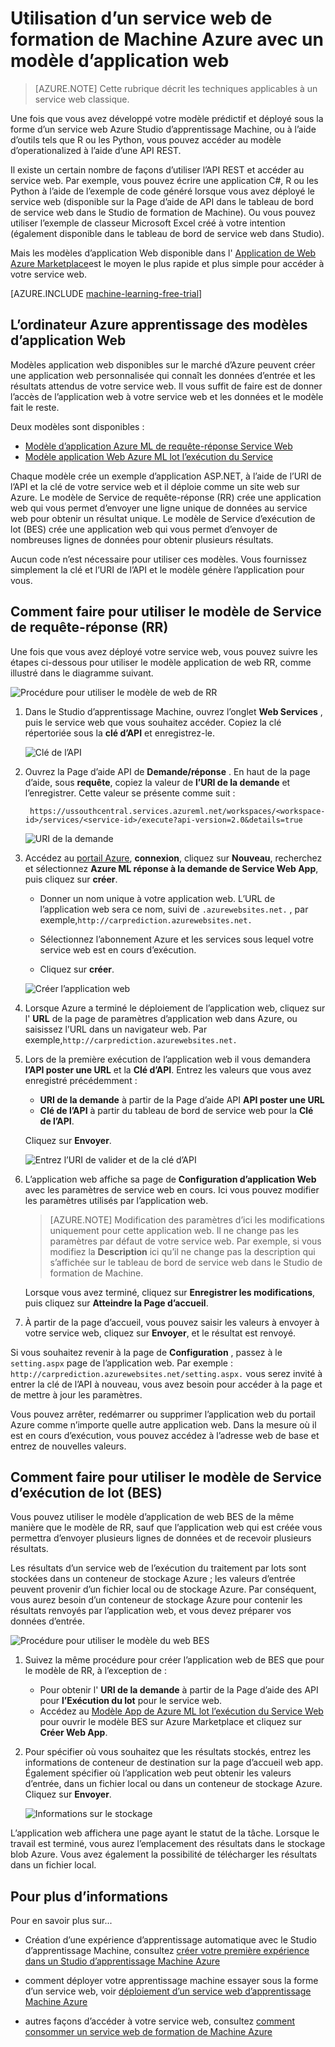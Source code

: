 <properties
    pageTitle="Consommer un service web de formation de la Machine avec un modèle d’application web | Microsoft Azure"
    description="Pour consommer un service web prédictive dans Azure Machine Learning, utilisez un modèle d’application web dans Azure Marketplace."
    keywords="service Web, operationalization, l’API REST, machine d’apprentissage"
    services="machine-learning"
    documentationCenter=""
    authors="garyericson"
    manager="jhubbard"
    editor="cgronlun"/>

<tags
    ms.service="machine-learning"
    ms.workload="data-services"
    ms.tgt_pltfrm="na"
    ms.devlang="na"
    ms.topic="article"
    ms.date="10/10/2016"
    ms.author="garye;raymondl"/>

# <a name="consume-an-azure-machine-learning-web-service-with-a-web-app-template"></a>Utilisation d’un service web de formation de Machine Azure avec un modèle d’application web

>[AZURE.NOTE] Cette rubrique décrit les techniques applicables à un service web classique. 

Une fois que vous avez développé votre modèle prédictif et déployé sous la forme d’un service web Azure Studio d’apprentissage Machine, ou à l’aide d’outils tels que R ou les Python, vous pouvez accéder au modèle d’operationalized à l’aide d’une API REST.

Il existe un certain nombre de façons d’utiliser l’API REST et accéder au service web. Par exemple, vous pouvez écrire une application C#, R ou les Python à l’aide de l’exemple de code généré lorsque vous avez déployé le service web (disponible sur la Page d’aide de API dans le tableau de bord de service web dans le Studio de formation de Machine). Ou vous pouvez utiliser l’exemple de classeur Microsoft Excel créé à votre intention (également disponible dans le tableau de bord de service web dans Studio).

Mais les modèles d’application Web disponible dans l' [Application de Web Azure Marketplace](https://azure.microsoft.com/marketplace/web-applications/all/)est le moyen le plus rapide et plus simple pour accéder à votre service web.

[AZURE.INCLUDE [machine-learning-free-trial](../../includes/machine-learning-free-trial.md)]

## <a name="the-azure-machine-learning-web-app-templates"></a>L’ordinateur Azure apprentissage des modèles d’application Web

Modèles application web disponibles sur le marché d’Azure peuvent créer une application web personnalisée qui connaît les données d’entrée et les résultats attendus de votre service web. Il vous suffit de faire est de donner l’accès de l’application web à votre service web et les données et le modèle fait le reste.

Deux modèles sont disponibles :

- [Modèle d’application Azure ML de requête-réponse Service Web](https://azure.microsoft.com/marketplace/partners/microsoft/azuremlaspnettemplateforrrs/)
- [Modèle application Web Azure ML lot l’exécution du Service](https://azure.microsoft.com/marketplace/partners/microsoft/azuremlbeswebapptemplate/)

Chaque modèle crée un exemple d’application ASP.NET, à l’aide de l’URI de l’API et la clé de votre service web et il déploie comme un site web sur Azure. Le modèle de Service de requête-réponse (RR) crée une application web qui vous permet d’envoyer une ligne unique de données au service web pour obtenir un résultat unique. Le modèle de Service d’exécution de lot (BES) crée une application web qui vous permet d’envoyer de nombreuses lignes de données pour obtenir plusieurs résultats.

Aucun code n’est nécessaire pour utiliser ces modèles. Vous fournissez simplement la clé et l’URI de l’API et le modèle génère l’application pour vous.

## <a name="how-to-use-the-request-response-service-rrs-template"></a>Comment faire pour utiliser le modèle de Service de requête-réponse (RR)

Une fois que vous avez déployé votre service web, vous pouvez suivre les étapes ci-dessous pour utiliser le modèle application de web RR, comme illustré dans le diagramme suivant.

![Procédure pour utiliser le modèle de web de RR][image1]

1. Dans le Studio d’apprentissage Machine, ouvrez l’onglet **Web Services** , puis le service web que vous souhaitez accéder. Copiez la clé répertoriée sous la **clé d’API** et enregistrez-le.

    ![Clé de l’API][image3]

2. Ouvrez la Page d’aide API de **Demande/réponse** . En haut de la page d’aide, sous **requête**, copiez la valeur de **l’URI de la demande** et l’enregistrer. Cette valeur se présente comme suit :

        https://ussouthcentral.services.azureml.net/workspaces/<workspace-id>/services/<service-id>/execute?api-version=2.0&details=true

    ![URI de la demande][image4]

3. Accédez au [portail Azure](https://portal.azure.com), **connexion**, cliquez sur **Nouveau**, recherchez et sélectionnez **Azure ML réponse à la demande de Service Web App**, puis cliquez sur **créer**. 

    - Donner un nom unique à votre application web. L’URL de l’application web sera ce nom, suivi de `.azurewebsites.net.` , par exemple,`http://carprediction.azurewebsites.net.`

    - Sélectionnez l’abonnement Azure et les services sous lequel votre service web est en cours d’exécution.

    - Cliquez sur **créer**.

    ![Créer l’application web][image5]

4. Lorsque Azure a terminé le déploiement de l’application web, cliquez sur l' **URL** de la page de paramètres d’application web dans Azure, ou saisissez l’URL dans un navigateur web. Par exemple,`http://carprediction.azurewebsites.net.`

5. Lors de la première exécution de l’application web il vous demandera **l’API poster une URL** et la **Clé d’API**.
Entrez les valeurs que vous avez enregistré précédemment :
    - **URI de la demande** à partir de la Page d’aide API **API poster une URL**
    - **Clé de l’API** à partir du tableau de bord de service web pour la **Clé de l’API**.

    Cliquez sur **Envoyer**.

    ![Entrez l’URI de valider et de la clé d’API][image6]

6. L’application web affiche sa page de **Configuration d’application Web** avec les paramètres de service web en cours. Ici vous pouvez modifier les paramètres utilisés par l’application web.

    > [AZURE.NOTE] Modification des paramètres d’ici les modifications uniquement pour cette application web. Il ne change pas les paramètres par défaut de votre service web. Par exemple, si vous modifiez la **Description** ici qu’il ne change pas la description qui s’affichée sur le tableau de bord de service web dans le Studio de formation de Machine.

    Lorsque vous avez terminé, cliquez sur **Enregistrer les modifications**, puis cliquez sur **Atteindre la Page d’accueil**.

7. À partir de la page d’accueil, vous pouvez saisir les valeurs à envoyer à votre service web, cliquez sur **Envoyer**, et le résultat est renvoyé.

Si vous souhaitez revenir à la page de **Configuration** , passez à le `setting.aspx` page de l’application web. Par exemple : `http://carprediction.azurewebsites.net/setting.aspx.` vous serez invité à entrer la clé de l’API à nouveau, vous avez besoin pour accéder à la page et de mettre à jour les paramètres.

Vous pouvez arrêter, redémarrer ou supprimer l’application web du portail Azure comme n’importe quelle autre application web. Dans la mesure où il est en cours d’exécution, vous pouvez accédez à l’adresse web de base et entrez de nouvelles valeurs.

## <a name="how-to-use-the-batch-execution-service-bes-template"></a>Comment faire pour utiliser le modèle de Service d’exécution de lot (BES)

Vous pouvez utiliser le modèle d’application de web BES de la même manière que le modèle de RR, sauf que l’application web qui est créée vous permettra d’envoyer plusieurs lignes de données et de recevoir plusieurs résultats.

Les résultats d’un service web de l’exécution du traitement par lots sont stockées dans un conteneur de stockage Azure ; les valeurs d’entrée peuvent provenir d’un fichier local ou de stockage Azure.
Par conséquent, vous aurez besoin d’un conteneur de stockage Azure pour contenir les résultats renvoyés par l’application web, et vous devez préparer vos données d’entrée.

![Procédure pour utiliser le modèle du web BES][image2]

1. Suivez la même procédure pour créer l’application web de BES que pour le modèle de RR, à l’exception de :
    - Pour obtenir l' **URI de la demande** à partir de la Page d’aide des API pour **l’Exécution du lot** pour le service web.
    - Accédez au [Modèle App de Azure ML lot l’exécution du Service Web](https://azure.microsoft.com/marketplace/partners/microsoft/azuremlbeswebapptemplate/) pour ouvrir le modèle BES sur Azure Marketplace et cliquez sur **Créer Web App**.

2. Pour spécifier où vous souhaitez que les résultats stockés, entrez les informations de conteneur de destination sur la page d’accueil web app. Également spécifier où l’application web peut obtenir les valeurs d’entrée, dans un fichier local ou dans un conteneur de stockage Azure.
Cliquez sur **Envoyer**.

    ![Informations sur le stockage][image7]

L’application web affichera une page ayant le statut de la tâche.
Lorsque le travail est terminé, vous aurez l’emplacement des résultats dans le stockage blob Azure. Vous avez également la possibilité de télécharger les résultats dans un fichier local.

## <a name="for-more-information"></a>Pour plus d’informations

Pour en savoir plus sur...

- Création d’une expérience d’apprentissage automatique avec le Studio d’apprentissage Machine, consultez [créer votre première expérience dans un Studio d’apprentissage Machine Azure](machine-learning-create-experiment.md)

- comment déployer votre apprentissage machine essayer sous la forme d’un service web, voir [déploiement d’un service web d’apprentissage Machine Azure](machine-learning-publish-a-machine-learning-web-service.md)

- autres façons d’accéder à votre service web, consultez [comment consommer un service web de formation de Machine Azure](machine-learning-consume-web-services.md)


[image1]: media\machine-learning-consume-web-service-with-web-app-template\rrs-web-template-flow.png
[image2]: media\machine-learning-consume-web-service-with-web-app-template\bes-web-template-flow.png
[image3]: media\machine-learning-consume-web-service-with-web-app-template\api-key.png
[image4]: media\machine-learning-consume-web-service-with-web-app-template\post-uri.png
[image5]: media\machine-learning-consume-web-service-with-web-app-template\create-web-app.png
[image6]: media\machine-learning-consume-web-service-with-web-app-template\web-service-info.png
[image7]: media\machine-learning-consume-web-service-with-web-app-template\storage.png
